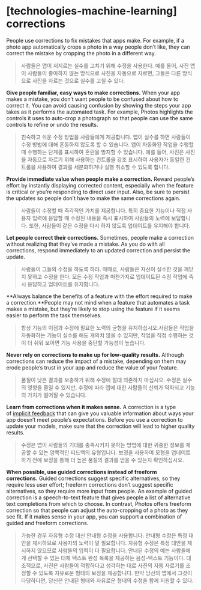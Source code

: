 # **[technologies-machine-learning] corrections**

People use corrections to fix mistakes that apps make. For example, if a photo app automatically crops a photo in a way people don’t like, they can correct the mistake by cropping the photo in a different way.
> 사람들은 앱이 저지르는 실수를 고치기 위해 수정을 사용한다. 예를 들어, 사진 앱이 사람들이 좋아하지 않는 방식으로 사진을 자동으로 자르면, 그들은 다른 방식으로 사진을 자르는 것으로 실수를 고칠 수 있다.
>




**Give people familiar, easy ways to make corrections.** When your app makes a mistake, you don’t want people to be confused about how to correct it. You can avoid causing confusion by showing the steps your app takes as it performs the automated task. For example, Photos highlights the controls it uses to auto-crop a photograph so that people can use the same controls to refine or undo the results.
> 친숙하고 쉬운 수정 방법을 사람들에게 제공합니다. 앱이 실수를 하면 사람들이 수정 방법에 대해 혼동하지 않도록 할 수 있습니다. 앱이 자동화된 작업을 수행할 때 수행하는 단계를 표시하여 혼란을 방지할 수 있습니다. 예를 들어, 사진은 사진을 자동으로 자르기 위해 사용하는 컨트롤을 강조 표시하여 사용자가 동일한 컨트롤을 사용하여 결과를 세분화하거나 실행 취소할 수 있도록 합니다.
>




**Provide immediate value when people make a correction.** Reward people’s effort by instantly displaying corrected content, especially when the feature is critical or you’re responding to direct user input. Also, be sure to persist the updates so people don’t have to make the same corrections again.
> 사람들이 수정할 때 즉각적인 가치를 제공합니다. 특히 중요한 기능이나 직접 사용자 입력에 응답할 때 수정된 내용을 즉시 표시하여 사람들의 노력에 보답합니다. 또한, 사람들이 같은 수정을 다시 하지 않도록 업데이트를 유지해야 합니다.
>




**Let people correct their corrections.** Sometimes, people make a correction without realizing that they’ve made a mistake. As you do with all corrections, respond immediately to an updated correction and persist the update.
> 사람들이 그들의 수정을 하도록 하라. 때때로, 사람들은 자신이 실수한 것을 깨닫지 못하고 수정을 한다. 모든 수정 작업과 마찬가지로 업데이트된 수정 작업에 즉시 응답하고 업데이트를 유지합니다.
>




**Always balance the benefits of a feature with the effort required to make a correction.**People may not mind when a feature that automates a task makes a mistake, but they’re likely to stop using the feature if it seems easier to perform the task themselves.
> 항상 기능의 이점과 수정에 필요한 노력의 균형을 유지하십시오.사람들은 작업을 자동화하는 기능이 실수를 해도 개의치 않을 수 있지만, 작업을 직접 수행하는 것이 더 쉬워 보이면 기능 사용을 중단할 가능성이 높습니다.
>




**Never rely on corrections to make up for low-quality results.** Although corrections can reduce the impact of a mistake, depending on them may erode people’s trust in your app and reduce the value of your feature.
> 품질이 낮은 결과를 보충하기 위해 수정에 절대 의존하지 마십시오. 수정은 실수의 영향을 줄일 수 있지만, 수정에 따라 앱에 대한 사람들의 신뢰가 약화되고 기능의 가치가 떨어질 수 있습니다.
>




**Learn from corrections when it makes sense.** A correction is a type of [implicit feedback](../technologies/machine-learning/implicit-feedback) that can give you valuable information about ways your app doesn’t meet people’s expectations. Before you use a correction to update your models, make sure that the correction will lead to higher quality results.
> 수정은 앱이 사람들의 기대를 충족시키지 못하는 방법에 대한 귀중한 정보를 제공할 수 있는 암묵적인 피드백의 유형입니다. 보정을 사용하여 모형을 업데이트하기 전에 보정을 통해 더 높은 품질의 결과를 얻을 수 있는지 확인하십시오.
>




**When possible, use guided corrections instead of freeform corrections.** Guided corrections suggest specific alternatives, so they require less user effort; freeform corrections don’t suggest specific alternatives, so they require more input from people. An example of guided correction is a speech-to-text feature that gives people a list of alternative text completions from which to choose. In contrast, Photos offers freeform correction so that people can adjust the auto-cropping of a photo as they see fit. If it makes sense in your app, you can support a combination of guided and freeform corrections.
> 가능한 경우 자유형 수정 대신 안내형 수정을 사용합니다. 안내형 수정은 특정 대안을 제시하므로 사용자의 노력이 덜 필요합니다. 자유형 수정은 특정 대안을 제시하지 않으므로 사람들의 입력이 더 필요합니다. 안내된 수정의 예는 사람들에게 선택할 수 있는 대체 텍스트 완성 목록을 제공하는 음성-텍스트 기능이다. 대조적으로, 사진은 사람들이 적합하다고 생각하는 대로 사진의 자동 자르기를 조정할 수 있도록 자유로운 형태의 보정을 제공합니다. 만약 당신의 앱에서 그것이 타당하다면, 당신은 안내된 형태와 자유로운 형태의 수정을 함께 지원할 수 있다.
>



